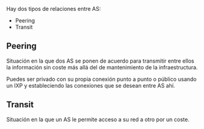 Hay dos tipos de relaciones entre AS:
- Peering
- Transit

## Peering

Situación en la que dos AS se ponen de acuerdo para transmitir entre ellos la información sin coste más allá del de mantenimiento de la infraestructura.

Puedes ser privado con su propia conexión punto a punto o público usando un IXP y estableciendo las conexiones que se desean entre AS ahí.

## Transit

Situación en la que un AS le permite acceso a su red a otro por un coste.

